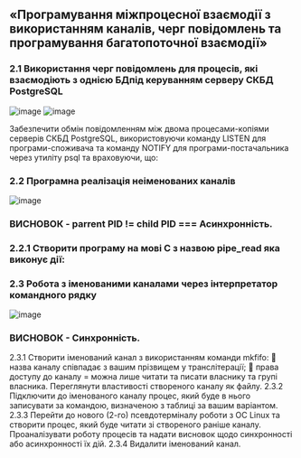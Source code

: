 ## «Програмування міжпроцесної взаємодії з використанням каналів, черг повідомлень та програмування багатопоточної взаємодії»

### 2.1 Використання черг повідомлень для процесів, які взаємодіють з однією БДпід керуванням серверу СКБД PostgreSQL

![image](https://github.com/oleksandrblazhko/ai222-shlapak/assets/127392399/9da713a4-b044-4ff4-83ad-c96fb9672f4e)
![image](https://github.com/oleksandrblazhko/ai222-shlapak/assets/127392399/b3aef904-8def-481b-b973-e674f8f06c07)

 Забезпечити обмін повідомленням між двома процесами-копіями серверів СКБД PostgreSQL, використовуючи команду LISTEN для програми-споживача та команду NOTIFY для програми-постачальника через утиліту psql та враховуючи, що:

### 2.2 Програмна реалізація неіменованих каналів

![image](https://github.com/oleksandrblazhko/ai222-shlapak/assets/127392399/61a2d19e-b31a-43b0-9061-e751abb70ebf)

### ВИСНОВОК - parrent PID != child PID === Асинхронність.

### 2.2.1 Створити програму на мові С з назвою pipe_read яка виконує дії:

### 2.3 Робота з іменованими каналами через інтерпретатор командного рядку

![image](https://github.com/oleksandrblazhko/ai222-shlapak/assets/127392399/de7ac701-e6c3-4cf6-afc5-cc2416d8c99e)

### ВИСНОВОК - Синхронність.

 2.3.1 Створити іменований канал з використанням команди mkfifo:
  назва каналу співпадає з вашим прізвищем у транслітерації;
  права доступу до каналу = можна лише читати та писати власнику та групі
 власника.
 Переглянути властивості створеного каналу як файлу.
 2.3.2 Підключити до іменованого каналу процес, який буде в нього записувати за
 командою, визначеною з таблиці за вашим варіантом.
 2.3.3 Перейти до нового (2-го) псевдотерміналу роботи з ОС Linux та створити
 процес, який буде читати зі створеного раніше каналу.
 Проаналізувати роботу процесів та надати висновок щодо синхронності або
 асинхронності їх дій.
 2.3.4 Видалити іменований канал.
